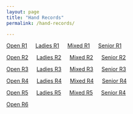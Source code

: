 ```yaml
---
layout: page
title: "Hand Records"
permalink: /hand-records/

---
```


[Open R1](./hand-records/open_r1.pdf) &emsp; [Ladies R1](./hand-records/ladies_r1.pdf) &emsp; [Mixed R1](./hand-records/mixed_r1.pdf) &emsp; [Senior R1](./hand-records/senior_r1.pdf)

[Open R2](./hand-records/open_r2.pdf) &emsp; [Ladies R2](./hand-records/ladies_r2.pdf) &emsp; [Mixed R2](./hand-records/mixed_r2.pdf) &emsp; [Senior R2](./hand-records/senior_r2.pdf)

[Open R3](./hand-records/open_r3.pdf) &emsp; [Ladies R3](./hand-records/ladies_r3.pdf) &emsp; [Mixed R3](./hand-records/mixed_r3.pdf) &emsp; [Senior R3](./hand-records/senior_r3.pdf)

[Open R4](./hand-records/open_r4.pdf) &emsp; [Ladies R4](./hand-records/ladies_r4.pdf) &emsp; [Mixed R4](./hand-records/mixed_r4.pdf) &emsp; [Senior R4](./hand-records/senior_r4.pdf)

[Open R5](./hand-records/open_r5.pdf) &emsp; [Ladies R5](./hand-records/ladies_r5.pdf) &emsp; [Mixed R5](./hand-records/mixed_r5.pdf) &emsp; [Senior R4](./hand-records/senior_r5.pdf)

[Open R6](./hand-records/open_r6.pdf) &emsp; 
